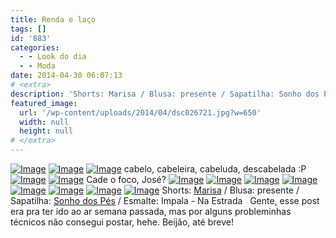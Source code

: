 ```yaml
---
title: Renda e laço
tags: []
id: '883'
categories:
  - - Look do dia
  - - Moda
date: 2014-04-30 06:07:13
# <extra>
description: 'Shorts: Marisa / Blusa: presente / Sapatilha: Sonho dos Pés / Esmalte: Impala &#8211; Na Estrada &nbsp; Gente, esse post era pra ter ido ao ar semana passada, mas por alguns probleminhas técnicos não consegui postar, hehe. Beijão, até breve!'
featured_image: 
  url: '/wp-content/uploads/2014/04/dsc026721.jpg?w=650'
  width: null
  height: null
# </extra>
---
```


[![Image](/wp-content/uploads/2014/04/dsc026721.jpg?w=650)](/wp-content/uploads/2014/04/dsc026721.jpg) [![Image](/wp-content/uploads/2014/04/dsc026731.jpg?w=650)](/wp-content/uploads/2014/04/dsc026731.jpg) [![Image](/wp-content/uploads/2014/04/dsc026701.jpg?w=650)](/wp-content/uploads/2014/04/dsc026701.jpg) cabelo, cabeleira, cabeluda, descabelada :P [![Image](/wp-content/uploads/2014/04/dsc02667.jpg?w=650)](/wp-content/uploads/2014/04/dsc02667.jpg) [![Image](/wp-content/uploads/2014/04/dsc026781.jpg?w=650)](/wp-content/uploads/2014/04/dsc026781.jpg) Cade o foco, José? [![Image](/wp-content/uploads/2014/04/dsc02689.jpg?w=650)](/wp-content/uploads/2014/04/dsc02689.jpg) [![Image](/wp-content/uploads/2014/04/dsc02690.jpg?w=650)](/wp-content/uploads/2014/04/dsc02690.jpg) [![Image](/wp-content/uploads/2014/04/dsc02691.jpg?w=650)](/wp-content/uploads/2014/04/dsc02691.jpg) [![Image](/wp-content/uploads/2014/04/dsc02687.jpg?w=650)](/wp-content/uploads/2014/04/dsc02687.jpg) [![Image](/wp-content/uploads/2014/04/dsc02692.jpg?w=650)](/wp-content/uploads/2014/04/dsc02692.jpg) [![Image](/wp-content/uploads/2014/04/dsc02682.jpg?w=650)](/wp-content/uploads/2014/04/dsc02682.jpg) [![Image](/wp-content/uploads/2014/04/dsc02679.jpg?w=650)](/wp-content/uploads/2014/04/dsc02679.jpg) [![Image](/wp-content/uploads/2014/04/dsc02669.jpg?w=650)](/wp-content/uploads/2014/04/dsc02669.jpg) Shorts: [Marisa](http://www.marisa.com.br/ "Marisa") / Blusa: presente / Sapatilha: [Sonho dos Pés](http://sonhodospes.com.br/ "Sonho dos Pés") / Esmalte: Impala - Na Estrada   Gente, esse post era pra ter ido ao ar semana passada, mas por alguns probleminhas técnicos não consegui postar, hehe. Beijão, até breve!

